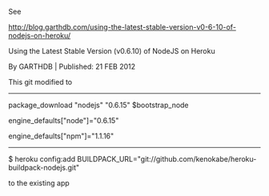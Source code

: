 
See

http://blog.garthdb.com/using-the-latest-stable-version-v0-6-10-of-nodejs-on-heroku/

Using the Latest Stable Version (v0.6.10) of NodeJS on Heroku

By GARTHDB | Published: 21 FEB 2012


This git modified to

--------

package_download "nodejs" "0.6.15" $bootstrap_node
 
engine_defaults["node"]="0.6.15"

engine_defaults["npm"]="1.1.16"

--------


$ heroku config:add BUILDPACK_URL="git://github.com/kenokabe/heroku-buildpack-nodejs.git"

to the existing app